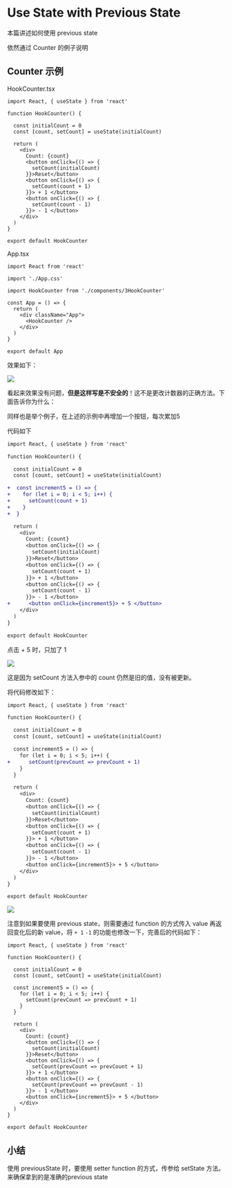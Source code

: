 # Use State with Previous State

本篇讲述如何使用 previous state

依然通过 Counter 的例子说明

## Counter 示例

HookCounter.tsx

``` tsx
import React, { useState } from 'react'

function HookCounter() {

  const initialCount = 0
  const [count, setCount] = useState(initialCount)

  return (
    <div>
      Count: {count}
      <button onClick={() => {
        setCount(initialCount)
      }}>Reset</button>
      <button onClick={() => {
        setCount(count + 1)
      }}> + 1 </button>
      <button onClick={() => {
        setCount(count - 1)
      }}> - 1 </button>
    </div>
  )
}

export default HookCounter
```

App.tsx

``` tsx
import React from 'react'

import './App.css'

import HookCounter from './components/3HookCounter'

const App = () => {
  return (
    <div className="App">
      <HookCounter />
    </div>
  )
}

export default App
```

效果如下：

![](https://gw.alicdn.com/tfs/TB13LIYva61gK0jSZFlXXXDKFXa-306-179.gif)

看起来效果没有问题，**但是这样写是不安全的**！这不是更改计数器的正确方法。下面告诉你为什么：

同样也是举个例子，在上述的示例中再增加一个按钮，每次累加5

代码如下

``` diff
import React, { useState } from 'react'

function HookCounter() {

  const initialCount = 0
  const [count, setCount] = useState(initialCount)

+  const increment5 = () => {
+    for (let i = 0; i < 5; i++) {
+      setCount(count + 1)
+    }
+  }

  return (
    <div>
      Count: {count}
      <button onClick={() => {
        setCount(initialCount)
      }}>Reset</button>
      <button onClick={() => {
        setCount(count + 1)
      }}> + 1 </button>
      <button onClick={() => {
        setCount(count - 1)
      }}> - 1 </button>
+      <button onClick={increment5}> + 5 </button>
    </div>
  )
}

export default HookCounter
```

点击 + 5 时，只加了 1

![](https://gw.alicdn.com/tfs/TB1AdMTvoz1gK0jSZLeXXb9kVXa-306-179.gif)

这是因为 setCount 方法入参中的 count 仍然是旧的值，没有被更新。

将代码修改如下：

``` diff
import React, { useState } from 'react'

function HookCounter() {

  const initialCount = 0
  const [count, setCount] = useState(initialCount)

  const increment5 = () => {
    for (let i = 0; i < 5; i++) {
+      setCount(prevCount => prevCount + 1)
    }
  }

  return (
    <div>
      Count: {count}
      <button onClick={() => {
        setCount(initialCount)
      }}>Reset</button>
      <button onClick={() => {
        setCount(count + 1)
      }}> + 1 </button>
      <button onClick={() => {
        setCount(count - 1)
      }}> - 1 </button>
      <button onClick={increment5}> + 5 </button>
    </div>
  )
}

export default HookCounter
```

![](https://gw.alicdn.com/tfs/TB1ZG3WvkL0gK0jSZFAXXcA9pXa-306-179.gif)

注意到如果要使用 previous state，则需要通过 function 的方式传入 value 再返回变化后的新 value，将 `+ 1` `-1` 的功能也修改一下，完善后的代码如下：

``` tsx
import React, { useState } from 'react'

function HookCounter() {

  const initialCount = 0
  const [count, setCount] = useState(initialCount)

  const increment5 = () => {
    for (let i = 0; i < 5; i++) {
      setCount(prevCount => prevCount + 1)
    }
  }

  return (
    <div>
      Count: {count}
      <button onClick={() => {
        setCount(initialCount)
      }}>Reset</button>
      <button onClick={() => {
        setCount(prevCount => prevCount + 1)
      }}> + 1 </button>
      <button onClick={() => {
        setCount(prevCount => prevCount - 1)
      }}> - 1 </button>
      <button onClick={increment5}> + 5 </button>
    </div>
  )
}

export default HookCounter
```

## 小结

使用 previousState 时，要使用 setter function 的方式，传参给 setState 方法。来确保拿到的是准确的previous state
